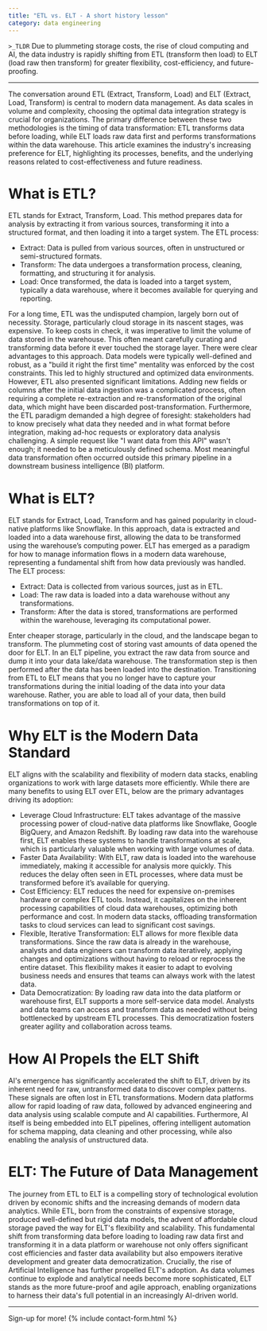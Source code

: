 ```yaml
---
title: "ETL vs. ELT - A short history lesson"
category: data engineering
---
```



`>_TLDR`
Due to plummeting storage costs, the rise of cloud computing and AI, the data industry is rapidly shifting from ETL (transform then load) to ELT (load raw then transform) for greater flexibility, cost-efficiency, and future-proofing.

---

The conversation around ETL (Extract, Transform, Load) and ELT (Extract, Load, Transform) is central to modern data management. As data scales in volume and complexity, choosing the optimal data integration strategy is crucial for organizations. The primary difference between these two methodologies is the timing of data transformation: ETL transforms data before loading, while ELT loads raw data first and performs transformations within the data warehouse. This article examines the industry's increasing preference for ELT, highlighting its processes, benefits, and the underlying reasons related to cost-effectiveness and future readiness.

# What is ETL?
ETL stands for Extract, Transform, Load. This method prepares data for analysis by extracting it from various sources, transforming it into a structured format, and then loading it into a target system.
The ETL process:
- Extract: Data is pulled from various sources, often in unstructured or semi-structured formats.
- Transform: The data undergoes a transformation process, cleaning, formatting, and structuring it for analysis.
- Load: Once transformed, the data is loaded into a target system, typically a data warehouse, where it becomes available for querying and reporting.

For a long time, ETL was the undisputed champion, largely born out of necessity. Storage, particularly cloud storage in its nascent stages, was expensive. To keep costs in check, it was imperative to limit the volume of data stored in the warehouse. This often meant carefully curating and transforming data before it ever touched the storage layer.
There were clear advantages to this approach. Data models were typically well-defined and robust, as a "build it right the first time" mentality was enforced by the cost constraints. This led to highly structured and optimized data environments. However, ETL also presented significant limitations. Adding new fields or columns after the initial data ingestion was a complicated process, often requiring a complete re-extraction and re-transformation of the original data, which might have been discarded post-transformation. Furthermore, the ETL paradigm demanded a high degree of foresight: stakeholders had to know precisely what data they needed and in what format before integration, making ad-hoc requests or exploratory data analysis challenging. A simple request like "I want data from this API" wasn't enough; it needed to be a meticulously defined schema. Most meaningful data transformation often occurred outside this primary pipeline in a downstream business intelligence (BI) platform.

# What is ELT?
ELT stands for Extract, Load, Transform and has gained popularity in cloud-native platforms like Snowflake. In this approach, data is extracted and loaded into a data warehouse first, allowing the data to be transformed using the warehouse’s computing power. ELT has emerged as a paradigm for how to manage information flows in a modern data warehouse, representing a fundamental shift from how data previously was handled.
The ELT process:
- Extract: Data is collected from various sources, just as in ETL.
- Load: The raw data is loaded into a data warehouse without any transformations.
- Transform: After the data is stored, transformations are performed within the warehouse, leveraging its computational power.

Enter cheaper storage, particularly in the cloud, and the landscape began to transform. The plummeting cost of storing vast amounts of data opened the door for ELT. In an ELT pipeline, you extract the raw data from source and dump it into your data lake/data warehouse. The transformation step is then performed after the data has been loaded into the destination.
Transitioning from ETL to ELT means that you no longer have to capture your transformations during the initial loading of the data into your data warehouse. Rather, you are able to load all of your data, then build transformations on top of it.

# Why ELT is the Modern Data Standard
ELT aligns with the scalability and flexibility of modern data stacks, enabling organizations to work with large datasets more efficiently. While there are many benefits to using ELT over ETL, below are the primary advantages driving its adoption:
- Leverage Cloud Infrastructure: ELT takes advantage of the massive processing power of cloud-native data platforms like Snowflake, Google BigQuery, and Amazon Redshift. By loading raw data into the warehouse first, ELT enables these systems to handle transformations at scale, which is particularly valuable when working with large volumes of data.
- Faster Data Availability: With ELT, raw data is loaded into the warehouse immediately, making it accessible for analysis more quickly. This reduces the delay often seen in ETL processes, where data must be transformed before it’s available for querying.
- Cost Efficiency: ELT reduces the need for expensive on-premises hardware or complex ETL tools. Instead, it capitalizes on the inherent processing capabilities of cloud data warehouses, optimizing both performance and cost. In modern data stacks, offloading transformation tasks to cloud services can lead to significant cost savings.
- Flexible, Iterative Transformation: ELT allows for more flexible data transformations. Since the raw data is already in the warehouse, analysts and data engineers can transform data iteratively, applying changes and optimizations without having to reload or reprocess the entire dataset. This flexibility makes it easier to adapt to evolving business needs and ensures that teams can always work with the latest data.
- Data Democratization: By loading raw data into the data platform or warehouse first, ELT supports a more self-service data model. Analysts and data teams can access and transform data as needed without being bottlenecked by upstream ETL processes. This democratization fosters greater agility and collaboration across teams.

# How AI Propels the ELT Shift
AI's emergence has significantly accelerated the shift to ELT, driven by its inherent need for raw, untransformed data to discover complex patterns. These signals are often lost in ETL transformations. Modern data platforms allow for rapid loading of raw data, followed by advanced engineering and data analysis using scalable compute and AI capabilities. Furthermore, AI itself is being embedded into ELT pipelines, offering intelligent automation for schema mapping, data cleaning and other processing, while also enabling the analysis of unstructured data.

# ELT: The Future of Data Management
The journey from ETL to ELT is a compelling story of technological evolution driven by economic shifts and the increasing demands of modern data analytics. While ETL, born from the constraints of expensive storage, produced well-defined but rigid data models, the advent of affordable cloud storage paved the way for ELT's flexibility and scalability. This fundamental shift from transforming data before loading to loading raw data first and transforming it in a data platform or warehouse not only offers significant cost efficiencies and faster data availability but also empowers iterative development and greater data democratization. Crucially, the rise of Artificial Intelligence has further propelled ELT's adoption. As data volumes continue to explode and analytical needs become more sophisticated, ELT stands as the more future-proof and agile approach, enabling organizations to harness their data's full potential in an increasingly AI-driven world.

---
Sign-up for more!
{% include contact-form.html %}

